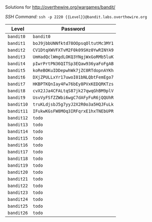 Solutions for http://overthewire.org/wargames/bandit/

_SSH Command:_ ```ssh -p 2220 {{Level}}@bandit.labs.overthewire.org```

Level          | Password
---------------|---------------------------------------
```bandit0```  | ```bandit0```
```bandit1```  | ```boJ9jbbUNNfktd78OOpsqOltutMc3MY1```
```bandit2```  | ```CV1DtqXWVFXTvM2F0k09SHz0YwRINYA9```
```bandit3```  | ```UmHadQclWmgdLOKQ3YNgjWxGoRMb5luK```
```bandit4```  | ```pIwrPrtPN36QITSp3EQaw936yaFoFgAB```
```bandit5```  | ```koReBOKuIDDepwhWk7jZC0RTdopnAYKh```
```bandit6```  | ```DXjZPULLxYr17uwoI01bNLQbtFemEgo7```
```bandit7```  | ```HKBPTKQnIay4Fw76bEy8PVxKEDQRKTzs```
```bandit8```  | ```cvX2JJa4CFALtqS87jk27qwqGhBM9plV```
```bandit9```  | ```UsvVyFSfZZWbi6wgC7dAFyFuR6jQQUhR```
```bandit10``` | ```truKLdjsbJ5g7yyJ2X2R0o3a5HQJFuLk```
```bandit11``` | ```IFukwKGsFW8MOq3IRFqrxE1hxTNEbUPR```
```bandit12``` | ```todo```
```bandit13``` | ```todo```
```bandit14``` | ```todo```
```bandit15``` | ```todo```
```bandit16``` | ```todo```
```bandit17``` | ```todo```
```bandit18``` | ```todo```
```bandit19``` | ```todo```
```bandit20``` | ```todo```
```bandit21``` | ```todo```
```bandit22``` | ```todo```
```bandit23``` | ```todo```
```bandit24``` | ```todo```
```bandit25``` | ```todo```
```bandit26``` | ```todo```
